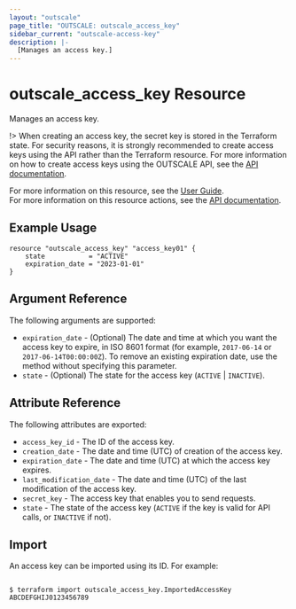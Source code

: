 ```yaml
---
layout: "outscale"
page_title: "OUTSCALE: outscale_access_key"
sidebar_current: "outscale-access-key"
description: |-
  [Manages an access key.]
---
```


# outscale_access_key Resource

Manages an access key.

!> When creating an access key, the secret key is stored in the Terraform state. For security reasons, it is strongly recommended to create access keys using the API rather than the Terraform resource. For more information on how to create access keys using the OUTSCALE API, see the [API documentation](https://docs.outscale.com/api#createaccesskey).


For more information on this resource, see the [User Guide](https://docs.outscale.com/en/userguide/About-Access-Keys.html).  
For more information on this resource actions, see the [API documentation](https://docs.outscale.com/api#3ds-outscale-api-accesskey).

## Example Usage

```hcl
resource "outscale_access_key" "access_key01" {
    state           = "ACTIVE"
    expiration_date = "2023-01-01"
}
```

## Argument Reference

The following arguments are supported:

* `expiration_date` - (Optional) The date and time at which you want the access key to expire, in ISO 8601 format (for example, `2017-06-14` or `2017-06-14T00:00:00Z`). To remove an existing expiration date, use the method without specifying this parameter.
* `state` - (Optional) The state for the access key (`ACTIVE` | `INACTIVE`).

## Attribute Reference

The following attributes are exported:

* `access_key_id` - The ID of the access key.
* `creation_date` - The date and time (UTC) of creation of the access key.
* `expiration_date` - The date and time (UTC) at which the access key expires.
* `last_modification_date` - The date and time (UTC) of the last modification of the access key.
* `secret_key` - The access key that enables you to send requests.
* `state` - The state of the access key (`ACTIVE` if the key is valid for API calls, or `INACTIVE` if not).

## Import

An access key can be imported using its ID. For example:

```console

$ terraform import outscale_access_key.ImportedAccessKey ABCDEFGHIJ0123456789

```